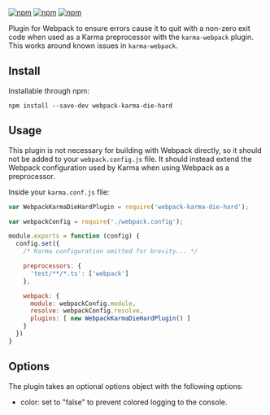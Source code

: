 [![npm](https://img.shields.io/npm/v/webpack-karma-die-hard.svg)](https://www.npmjs.com/package/webpack-karma-die-hard)
[![npm](https://img.shields.io/npm/dt/webpack-karma-die-hard.svg)](https://www.npmjs.com/package/webpack-karma-die-hard)
[![npm](https://img.shields.io/npm/l/webpack-karma-die-hard.svg)](https://www.npmjs.com/package/webpack-karma-die-hard)

Plugin for Webpack to ensure errors cause it to quit with a non-zero exit code
when used as a Karma preprocessor with the `karma-webpack` plugin. This works
around known issues in `karma-webpack`.

## Install

Installable through npm:

`npm install --save-dev webpack-karma-die-hard`

## Usage

This plugin is not necessary for building with Webpack directly, so it should
not be added to your `webpack.config.js` file. It should instead extend the
Webpack configuration used by Karma when using Webpack as a preprocessor.

Inside your `karma.conf.js` file:

```javascript
var WebpackKarmaDieHardPlugin = require('webpack-karma-die-hard');

var webpackConfig = require('./webpack.config');

module.exports = function (config) {
  config.set({
    /* Karma configuration omitted for brevity... */

    preprocessors: {
      'test/**/*.ts': ['webpack']
    },

    webpack: {
      module: webpackConfig.module,
      resolve: webpackConfig.resolve,
      plugins: [ new WebpackKarmaDieHardPlugin() ]
    }
  })
}
```

## Options

The plugin takes an optional options object with the following options:

* color: set to "false" to prevent colored logging to the console.
